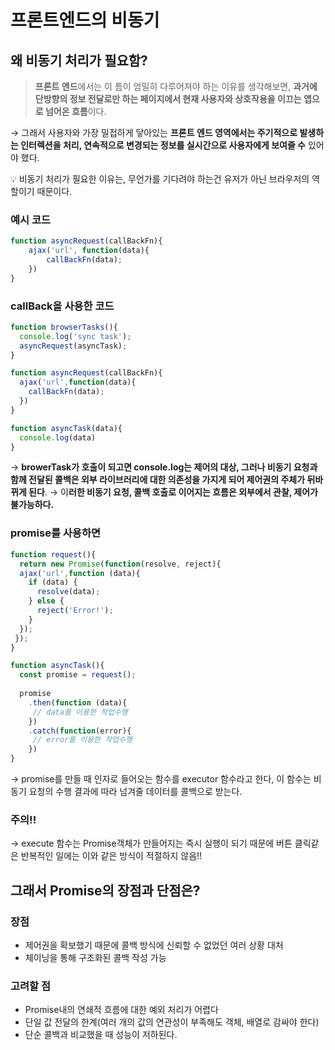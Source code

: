 # 프론트엔드의 비동기

## 왜 비동기 처리가 필요함?

> **프론트 엔드**에서는 이 틈이 엄밀히 다루어져야 하는 이유를 생각해보면, **과거에 단방향의 정보 전달로만 하는 페이지에서 현재 사용자와 상호작용을 이끄는 앱으로 넘어온 흐름**이다.
> 

→ 그래서 사용자와 가장 밀접하게 닿아있는 **프론트 엔드 영역에서는 주기적으로 발생하는 인터렉션을 처리, 연속적으로 변경되는 정보를 실시간으로 사용자에게 보여줄 수** 있어야 했다.

<aside>
💡 비동기 처리가 필요한 이유는, 무언가를 기다려야 하는건 유저가 아닌 브라우저의 역할이기 때문이다.

</aside>

### 예시 코드

```jsx
function asyncRequest(callBackFn){
	ajax('url', function(data){
		callBackFn(data);
	})
}
```

### callBack을 사용한 코드

```jsx
function browserTasks(){
  console.log('sync task');
  asyncRequest(asyncTask);
}

function asyncRequest(callBackFn){
  ajax('url',function(data){
    callBackFn(data);
  })
}

function asyncTask(data){
  console.log(data)
}
```

→ **browerTask가 호출이 되고면 console.log는 제어의 대상, 그러나 비동기 요청과 함께 전달된 콜백은 외부 라이브러리에 대한 의존성을 가지게 되어 제어권의 주체가 뒤바뀌게 된다**. → 이**러한 비동기 요청, 콜백 호출로 이어지는 흐름은 외부에서 관찰, 제어가 불가능하다.**

### promise를 사용하면

```jsx
function request(){
  return new Promise(function(resolve, reject){
  ajax('url',function (data){
    if (data) {
      resolve(data);
    } else {
      reject('Error!');
    }
  });
 });
}

function asyncTask(){
  const promise = request();
  
  promise
    .then(function (data){
     // data를 이용한 작업수행
    })
    .catch(function(error){
     // error를 이용한 작업수행
    })
}
```

→ promise를 만들 때 인자로 들어오는 함수를 executor 함수라고 한다, 이 함수는 비동기 요청의 수행 결과에 따라 넘겨줄 데이터를 콜백으로 받는다.

### 주의!!
→ execute 함수는 Promise객체가 만들어지는 즉시 실행이 되기 때문에 버튼 클릭같은 반복적인 일에는 이와 같은 방식이 적절하지 않음!!

## 그래서 Promise의 장점과 단점은?

### 장점

- 제어권을 확보했기 때문에 콜백 방식에 신뢰할 수 없었던 여러 상황 대처
- 체이닝을 통해 구조화된 콜백 작성 가능

### 고려할 점

- Promise내의 연쇄적 흐름에 대한 예외 처리가 어렵다
- 단일 값 전달의 한계(여러 개의 값의 연관성이 부족해도 객체, 배열로 감싸야 한다)
- 단순 콜백과 비교했을 때 성능이 저하된다.